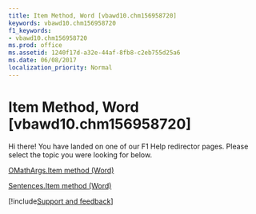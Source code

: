 ```yaml
---
title: Item Method, Word [vbawd10.chm156958720]
keywords: vbawd10.chm156958720
f1_keywords:
- vbawd10.chm156958720
ms.prod: office
ms.assetid: 1240f17d-a32e-44af-8fb8-c2eb755d25a6
ms.date: 06/08/2017
localization_priority: Normal
---
```



# Item Method, Word [vbawd10.chm156958720]

Hi there! You have landed on one of our F1 Help redirector pages. Please select the topic you were looking for below.

[OMathArgs.Item method (Word)](https://msdn.microsoft.com/library/e43a083e-40c1-415d-a14e-4d1c6785a58e%28Office.15%29.aspx)

[Sentences.Item method (Word)](https://msdn.microsoft.com/library/e68b4bac-c7b2-9953-d24d-e97e6b2f026c%28Office.15%29.aspx)

[!include[Support and feedback](~/includes/feedback-boilerplate.md)]